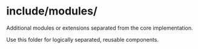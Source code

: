 # include/modules/

Additional modules or extensions separated from the core implementation.

Use this folder for logically separated, reusable components.
